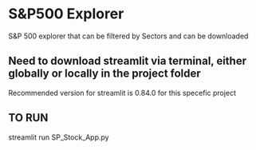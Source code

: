 # S&P500 Explorer

S&P 500 explorer that can be filtered by Sectors and can be downloaded

## Need to download streamlit via terminal, either globally or locally in the project folder

Recommended version for streamlit is 0.84.0 for this specefic project


## TO RUN

streamlit run SP_Stock_App.py
